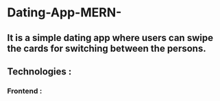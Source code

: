 # Dating-App-MERN-

## It is a simple dating app where users can swipe the cards for switching between the persons.

## Technologies :

### Frontend : 
